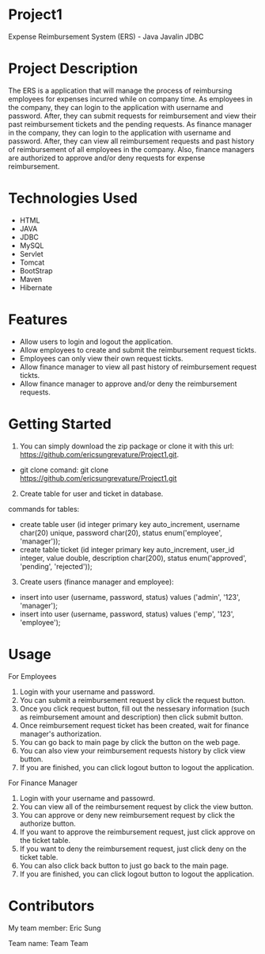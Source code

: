 # Project1
Expense Reimbursement System (ERS) - Java Javalin JDBC

# Project Description
The ERS is a application that will manage the process of reimbursing employees for expenses
incurred while on company time. As employees in the company, they can login to the application
with username and password. After, they can submit requests for reimbursement and view their past reimbursement tickets and 
the pending requests. As finance manager in the company, they can login to the application with
username and password. After, they can view all reimbursement requests and past history of
reimbursement of all employees in the company. Also, finance managers are authorized to approve and/or
deny requests for expense reimbursement.

# Technologies Used
* HTML
* JAVA
* JDBC
* MySQL
* Servlet
* Tomcat
* BootStrap
* Maven
* Hibernate

# Features
* Allow users to login and logout the application.
* Allow employees to create and submit the reimbursement request tickts.
* Employees can only view their own request tickts.
* Allow finance manager to view all past history of reimbursement request tickts.
* Allow finance manager to approve and/or deny the reimbursement requests.

# Getting Started
1. You can simply download the zip package or clone it with this url: https://github.com/ericsungrevature/Project1.git.
- git clone comand: git clone https://github.com/ericsungrevature/Project1.git
2. Create table for user and ticket in database.

commands for tables:
- create table user (id integer primary key auto_increment, username char(20) unique, password char(20), status enum('employee', 'manager'));
- create table ticket (id integer primary key auto_increment, user_id integer, value double, description char(200), status enum('approved', 'pending', 'rejected'));

3. Create users (finance manager and employee):
- insert into user (username, password, status) values ('admin', '123', 'manager');
- insert into user (username, password, status) values ('emp', '123', 'employee');

# Usage
For Employees
1. Login with your username and password.
2. You can submit a reimbursement request by click the request button.
3. Once you click request button, fill out the nessesary information (such as reimbursement amount and description)
   then click submit button.
4. Once reimbursement request ticket has been created, wait for finance manager's authorization.
5. You can go back to main page by click the button on the web page.
6. You can also view your reimbursement requests history by click view button.
7. If you are finished, you can click logout button to logout the application.

For Finance Manager
1. Login with your username and passowrd.
2. You can view all of the reimbursement request by click the view button.
3. You can approve or deny new reimbursement request by click the authorize button.
4. If you want to approve the reimbursement request, just click approve on the ticket table.
5. If you want to deny the reimbursement request, just click deny on the ticket table.
6. You can also click back button to just go back to the main page.
7. If you are finished, you can click logout button to logout the application.

# Contributors
My team member: Eric Sung

Team name: Team Team
